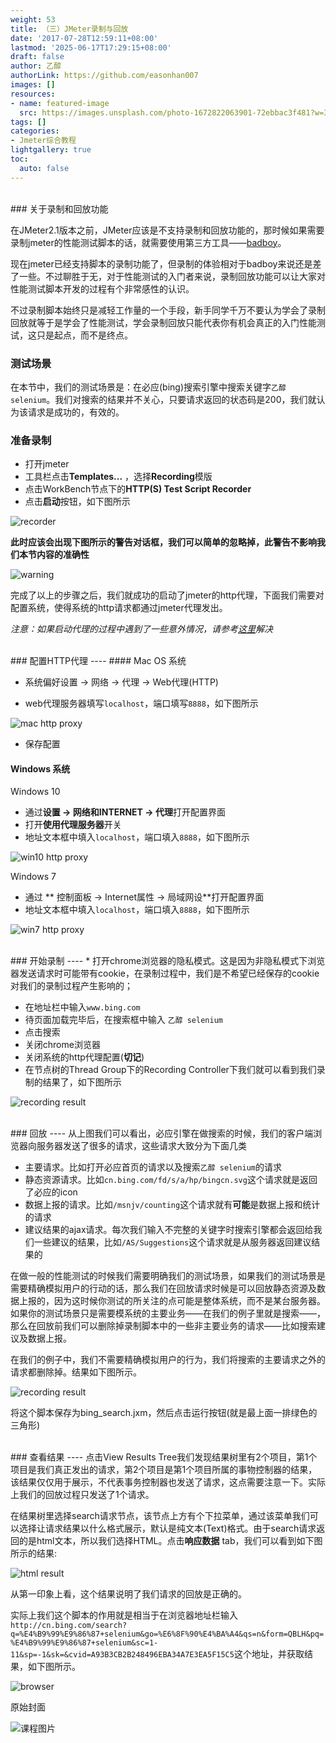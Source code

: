 ```yaml
---
weight: 53
title: （三）JMeter录制与回放
date: '2017-07-28T12:59:11+08:00'
lastmod: '2025-06-17T17:29:15+08:00'
draft: false
author: 乙醇
authorLink: https://github.com/easonhan007
images: []
resources:
- name: featured-image
  src: https://images.unsplash.com/photo-1672822063901-72ebbac3f481?w=300
tags: []
categories:
- Jmeter综合教程
lightgallery: true
toc:
  auto: false
---
```





<br>
### 关于录制和回放功能

在JMeter2.1版本之前，JMeter应该是不支持录制和回放功能的，那时候如果需要录制jmeter的性能测试脚本的话，就需要使用第三方工具——[badboy](http://www.badboysoftware.biz/docs/jmeter.htm)。

现在jmeter已经支持脚本的录制功能了，但录制的体验相对于badboy来说还是差了一些。不过聊胜于无，对于性能测试的入门者来说，录制回放功能可以让大家对性能测试脚本开发的过程有个非常感性的认识。

不过录制脚本始终只是减轻工作量的一个手段，新手同学千万不要认为学会了录制回放就等于是学会了性能测试，学会录制回放只能代表你有机会真正的入门性能测试，这只是起点，而不是终点。

### 测试场景

在本节中，我们的测试场景是：在必应(bing)搜索引擎中搜索关键字```乙醇 selenium```。我们对搜索的结果并不关心，只要请求返回的状态码是200，我们就认为该请求是成功的，有效的。

### 准备录制

* 打开jmeter
* 工具栏点击**Templates...** ，选择**Recording**模版
* 点击WorkBench节点下的**HTTP(S) Test Script Recorder**
* 点击**启动**按钮，如下图所示

![recorder](http://img.testclass.net/recorder.png)

**此时应该会出现下图所示的警告对话框，我们可以简单的忽略掉，此警告不影响我们本节内容的准确性**

![warning](http://img.testclass.net/warning.png)

完成了以上的步骤之后，我们就成功的启动了jmeter的http代理，下面我们需要对配置系统，使得系统的http请求都通过jmeter代理发出。

*注意：如果启动代理的过程中遇到了一些意外情况，请参考[这里](https://wiki.apache.org/jmeter/TestRecording210)解决*

<br>
### 配置HTTP代理
----
#### Mac OS 系统

* 系统偏好设置 -> 网络 -> 代理 -> Web代理(HTTP)

* web代理服务器填写```localhost```，端口填写```8888```，如下图所示

![mac http proxy](http://img.testclass.net/mac_http_proxy.png)

* 保存配置


#### Windows 系统

Windows 10

* 通过**设置 -> 网络和INTERNET -> 代理**打开配置界面
* 打开**使用代理服务器**开关
* 地址文本框中填入```localhost```，端口填入```8888```，如下图所示

![win10 http proxy](http://img.testclass.net/win10_proxy.png)

Windows 7

* 通过 ** 控制面板 -> Internet属性 -> 局域网设**打开配置界面
* 地址文本框中填入```localhost```，端口填入```8888```，如下图所示

![win7 http proxy](http://img.testclass.net/win7_http_proxy.png)

<br>
### 开始录制
----
* 打开chrome浏览器的隐私模式。这是因为非隐私模式下浏览器发送请求时可能带有cookie，在录制过程中，我们是不希望已经保存的cookie对我们的录制过程产生影响的；

* 在地址栏中输入```www.bing.com```
* 待页面加载完毕后，在搜索框中输入 ```乙醇 selenium```
* 点击搜索
* 关闭chrome浏览器
* 关闭系统的http代理配置(**切记**)
* 在节点树的Thread Group下的Recording Controller下我们就可以看到我们录制的结果了，如下图所示

![recording result](http://img.testclass.net/recording_res.png)

<br>
### 回放
----
从上图我们可以看出，必应引擎在做搜索的时候，我们的客户端浏览器向服务器发送了很多的请求，这些请求大致分为下面几类

* 主要请求。比如打开必应首页的请求以及搜索```乙醇 selenium```的请求
* 静态资源请求。比如```cn.bing.com/fd/s/a/hp/bingcn.svg```这个请求就是返回了必应的icon
* 数据上报的请求。比如```/msnjv/counting```这个请求就有**可能**是数据上报和统计的请求
* 建议结果的ajax请求。每次我们输入不完整的关键字时搜索引擎都会返回给我们一些建议的结果，比如```/AS/Suggestions```这个请求就是从服务器返回建议结果的

在做一般的性能测试的时候我们需要明确我们的测试场景，如果我们的测试场景是需要精确模拟用户的行动的话，那么我们在回放请求时候是可以回放静态资源及数据上报的，因为这时候你测试的所关注的点可能是整体系统，而不是某台服务器。如果你的测试场景只是需要模系统的主要业务——在我们的例子里就是搜索——，那么在回放前我们可以删除掉录制脚本中的一些非主要业务的请求——比如搜索建议及数据上报。

在我们的例子中，我们不需要精确模拟用户的行为，我们将搜索的主要请求之外的请求都删除掉。结果如下图所示。

![recording result](http://img.testclass.net/only_search.png)

将这个脚本保存为bing_search.jxm，然后点击运行按钮(就是最上面一排绿色的三角形)

<br>
### 查看结果
----
点击View Results Tree我们发现结果树里有2个项目，第1个项目是我们真正发出的请求，第2个项目是第1个项目所属的事物控制器的结果，该结果仅仅用于展示，不代表事务控制器也发送了请求，这点需要注意一下。实际上我们的回放过程只发送了1个请求。

在结果树里选择search请求节点，该节点上方有个下拉菜单，通过该菜单我们可以选择让请求结果以什么格式展示，默认是纯文本(Text)格式。由于search请求返回的是html文本，所以我们选择HTML。点击**响应数据** tab，我们可以看到如下图所示的结果:

![html result](http://img.testclass.net/html_res.png)

从第一印象上看，这个结果说明了我们请求的回放是正确的。

实际上我们这个脚本的作用就是相当于在浏览器地址栏输入```http://cn.bing.com/search?q=%E4%B9%99%E9%86%87+selenium&go=%E6%8F%90%E4%BA%A4&qs=n&form=QBLH&pq=%E4%B9%99%E9%86%87+selenium&sc=1-11&sp=-1&sk=&cvid=A93B3CB2B248496EBA34A7E3EA5F15C5```这个地址，并获取结果，如下图所示。

![browser](http://img.testclass.net/browser.png)




原始封面

![课程图片](https://images.unsplash.com/photo-1672822063901-72ebbac3f481?w=300)

